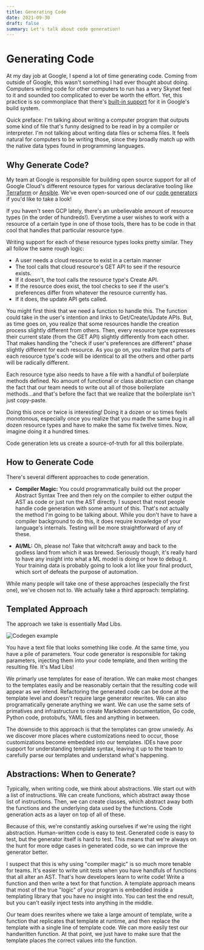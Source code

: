```yaml
---
title: Generating Code
date: 2021-09-30
draft: false
summary: Let's talk about code generation!
---
```


# Generating Code

At my day job at Google, I spend a lot of time generating code. Coming from
outside of Google, this wasn't something I had ever thought about doing.
Computers writing code for other computers to run has a very Skynet feel to it
and sounded too complicated to ever be worth the effort.
Yet, this practice is so commonplace that there's [built-in
support](https://docs.bazel.build/versions/main/be/general.html#genrule) for it
in Google's build system.

Quick preface: I'm talking about writing a computer program that outputs
some kind of file that's funny designed to be read in by a compiler or
interpreter. I'm not talking about writing data files or schema files. It feels
natural for computers to be writing those, since they broadly match up with the
native data types found in programming languages.

## Why Generate Code?

My team at Google is responsible for building open source support for all of
Google Cloud's different resource types for various declarative tooling like
[Terraform](https://github.com/hashicorp/terraform-provider-google) or
[Ansible](https://github.com/ansible-collections/google.cloud). We've even
open-sourced one of our [code
generators](https://github.com/GoogleCloudPlatform/magic-modules) if you'd like
to take a look!

If you haven't seen GCP lately, there's an unbelievable amount of resource types
(in the order of hundreds!). Everytime a user wishes to work with a resource of
a certain type in one of those tools, there has to be code in that cool that
handles that particular resource type.

Writing support for each of these resource types looks pretty
similar. They all follow the same rough logic:

- A user needs a cloud resource to exist in a certain manner
- The tool calls that cloud resource's GET API to see if the resource exists.
- If it doesn't, the tool calls the resource type's Create API.
- If the resource does exist, the tool checks to see if the user's preferences
  differ from whatever the resource currently has.
- If it does, the update API gets called.

You might first think that we need a function to handle this. The function could
take in the user's intention and links to Get/Create/Update APIs. But, as time
goes on, you realize that some resources handle the creation process slightly
different from others. Then, every resource type expresses their current state
(from the GET API) slightly differently from each other. That makes handling the
"check if user's preferences are different" phase slightly different for each
resource. As you go on, you realize that parts of each resource type's code will
be identical to all the others and other parts will be radically different.

Each resource type also needs to have a file with a handful of boilerplate
methods defined. No amount of functional or class abstraction can change the
fact that our team needs to write out all of those boilerplate methods...and
that's before the fact that we realize that the boilerplate isn't just
copy-paste.

Doing this once or twice is interesting! Doing it a dozen or so times feels
monotonous, especially once you realize that you made the same bug in all dozen
resource types and have to make the same fix twelve times. Now, imagine doing
it a hundred times.

Code generation lets us create a source-of-truth for all this boilerplate.

## How to Generate Code

There's several different approaches to code generation.

- **Compiler Magic:** You could programmatically build out the proper Abstract
  Syntax Tree and then rely on the compiler to either output the AST as code or
  just run the AST directly. I suspect that most people handle code generation
  with some amount of this. That's not actually the method I'm going to be
  talking about. While you don't have to have a compiler background to do this,
  it does require knowledge of your language's internals. Testing will be more
  straightforward of any of these.

- **AI/ML:** Oh, please no! Take that witchcraft away and back to the godless
  land from which it was brewed. Seriously though, it's really hard to have any
  insight into what a ML model is doing or how to debug it. Your training data
  is probably going to look a lot like your final product, which sort of
  defeats the purpose of automation.

While many people will take one of these approaches (especially the first one),
we've chosen not to. We actually take a third approach: templating.

## Templated Approach

The approach we take is essentially Mad Libs.

<img src="/codegen.png" class="img-fluid hero-image" alt="Codegen example">

You have a text file that looks something like code. At the same time, you have
a pile of parameters. Your code generator is responsible for taking parameters,
injecting them into your code template, and then writing the resulting file.
It's Mad Libs!

We primarly use templates for ease of iteration. We can make most changes to the
templates easily and be reasonably certain that the resulting code will appear
as we intend. Refactoring the generated code can be done at the template level
and doesn't require large generator rewrites. We can also programatically
generate anything we want. We can use the same sets of primatives and
infrastructure to create Markdown documentation, Go code, Python code,
protobufs, YAML files and anything in between. 

The downside to this approach is that the templates can grow unwiedy. As we
discover more places where customizations need to occur, those customizations
become embedded into our templates. IDEs have poor support for understanding
template syntax, leaving it up to the team to carefully parse our templates and
understand what's happening.

## Abstractions: When to Generate?

Typically, when writing code, we think about abstractions. We start out with a
list of instructions. We can create functions, which abstract away those list
of instructions. Then, we can create classes, which abstract away both the
functions and the underlying data used by the functions. Code generation acts
as a layer on top of all of these.

Because of this, we're constantly asking ourselves if we're using the right
abstraction. Human-written code is easy to test. Generated code is easy to
test, but the generator itself is hard to test. This means that we're always on
the hunt for more edge cases in generated code, so we can improve the generator
better.

I suspect that this is why using "compiler magic" is so much more tenable for
teams. It's easier to write unit tests when you have handfuls of functions that
all alter an AST. That's how developers learn to write code! Write a function
and then write a text for that function. A template approach means that most of
the true "logic" of your program is embedded inside a templating library that
you have no insight into. You can test the end result, but you can't easily
inject tests into anything in the middle.

Our team does rewrites where we take a large amount of template, write a
function that replicates that template at runtime, and then replace the
template with a single line of template code. We can more easily test our
handwritten function. At that point, we just have to make sure that the
template places the correct values into the function.